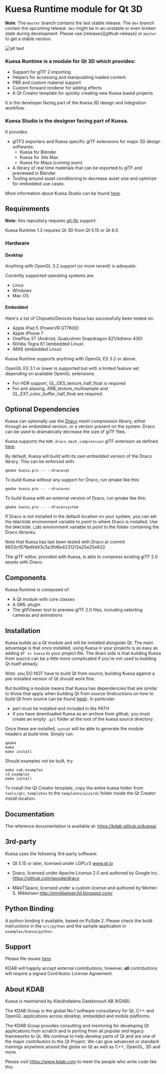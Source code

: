 # Kuesa Runtime module for Qt 3D

**Note**: The `master` branch contains the last stable release. The `dev` branch contain the upcoming release. `dev` might be in an unstable or even broken state during development. Please use [releases][github-release] or `master` to get a stable version.

![alt text](https://github.com/KDAB/kuesa/blob/dev/examples/kuesa/assets/misc/kuesa_carscene.png)


### Kuesa Runtime is a module for Qt 3D which provides:
* Support for glTF 2 importing
* Helpers for accessing and manipulating loaded content
* PBR and custom material support
* Custom forward renderer for adding effects
* A Qt Creator template for quickly creating new Kuesa based projects

It is the developer facing part of the Kuesa 3D design and integration workflow.

### Kuesa Studio is the designer facing part of Kuesa.

It provides:

* glTF2 exporters and Kuesa specific glTF extensions for major 3D design softwares:
    * Kuesa for Blender
    * Kuesa for 3ds Max
    * Kuesa for Maya (coming soon)
* A library of real time materials that can be exported to glTF and previewed in Blender
* Tooling around asset conditioning to decrease asset size and optimize for embedded use cases.

More information about Kuesa Studio can be found [here](https://www.kdab.com/kuesa/).

## Requirements

**Note:** this repository requires [git-lfs](https://git-lfs.github.com) support.

Kuesa Runtime 1.3 requires Qt 3D from Qt 5.15 or Qt 6.0.

### Hardware

#### Desktop

Anything with OpenGL 3.2 support (or more recent) is adequate.

Currently supported operating systems are:
* Linux
* Windows
* Mac OS

#### Embedded

Here's a list of Chipsets/Devices Kuesa has successfully been tested on:
* Apple iPad 5 (PowerVR GT7600)
* Apple iPhone 7
* OnePlus 3T (Android, Qualcolmm Snapdragon 821/Adreno 430)
* NVidia Tegra K1 (embedded Linux)
* iMX8 (embedded Linux)

Kuesa Runtime supports anything with OpenGL ES 3.2 or above.

OpenGL ES 3.1 or lower is supported but with a limited feature set depending on available OpenGL extensions.
* For HDR support, GL_OES_texture_half_float is required
* For anti aliasing, ARB_texture_multisample and GL_EXT_color_buffer_half_float are required

## Optional Dependencies

Kuesa can optionally use the [Draco](https://github.com/google/draco) mesh compression library,
either through an embedded version, or a version present on the system.
Draco can be used to dramatically decrease the size of glTF files.

Kuesa supports the ``KHR_draco_mesh_compression`` glTF extension as defined [here](https://github.com/KhronosGroup/glTF/blob/master/extensions/2.0/Khronos/KHR_draco_mesh_compression/).

By default, Kuesa will build with its own embedded version of the Draco library.
This can be enforced with:

    qmake kuesa.pro -- --draco=qt

To build Kuesa without any support for Draco, run qmake like this:

    qmake kuesa.pro -- --draco=no

To build Kuesa with an external version of Draco, run qmake like this:

    qmake kuesa.pro -- --draco=system

If Draco is not installed in the default location on your system, you can
set the `DRACOSDK` environment variable to point to where Draco is installed.
Use the `DRACOSDK_LIBS` environment variable to point to the folder containing
the Draco libraries.

Note that Kuesa has last been tested with Draco at commit 8833cf878e6fd43c5a3fd6e4231212e25e25e632.

The glTF editor, provided with Kuesa, is able to compress existing glTF 2.0
assets with Draco.

## Components

Kuesa Runtime is composed of:
* A Qt module with core classes
* A QML plugin
* The gltfViewer tool to preview glTF 2.0 files, including selecting cameras and animations

## Installation

Kuesa builds as a Qt module and will be installed alongside Qt. The main advantage
is that once installed, using Kuesa in your projects is as easy as adding ``QT += kuesa``
to your project file. The down side is that building Kuesa from source can be a little
more complicated if you're not used to building Qt itself already.

*Note*: you DO NOT have to build Qt from source, building Kuesa against a pre-installed
version of Qt should work fine.

But building a module means that Kuesa has dependencies that are similar to those that
apply when building Qt from source (Instructions on how to build Qt from source can be
found [here](https://wiki.qt.io/Building_Qt_5_from_Git)). In particular:
* perl must be installed and included in the PATH
* if you have downloaded Kuesa as an archive from github, you must create an
  empty ``.git`` folder at the root of the kuesa source directory.

Once these are installed, ``syncqt`` will be able to generate the module headers at
build time. Simply run:

    qmake
    make
    make install

Should examples not be built, try:

    make sub-examples
    cd examples
    make install

To install the Qt Creator template, copy the entire kuesa folder
from ``tools/qtc_templates`` to the ``templates/wizards`` folder inside
the Qt Creator install location.

## Documentation

The reference documentation is available at: https://kdab.github.io/kuesa/

## 3rd-party
Kuesa uses the following 3rd-party software:
* Qt 5.15 or later, licensed under LGPLv3
www.qt.io

* Draco, licensed under Apache License 2.0 and authored by Google Inc.
https://github.com/google/draco

* MikkTSpace, licensed under a custom license and authored by Morten S. Mikkelsen
http://mmikkelsen3d.blogspot.com/

## Python Binding

A python binding it available, based on PySide 2. Please check the build instructions
in the ``src/python`` and the sample application in ``examples/kuesa/python``.

## Support

Please file issues [here](https://github.com/KDAB/Kuesa/issues)

KDAB will happily accept external contributions; however, **all**
contributions will require a signed Contributor License Agreement.

## About KDAB

Kuesa is maintained by Klarälvdalens Datakonsult AB (KDAB).

The KDAB Group is the global No.1 software consultancy for Qt, C++ and
OpenGL applications across desktop, embedded and mobile platforms.

The KDAB Group provides consulting and mentoring for developing Qt applications
from scratch and in porting from all popular and legacy frameworks to Qt.
We continue to help develop parts of Qt and are one of the major contributors
to the Qt Project. We can give advanced or standard trainings anywhere
around the globe on Qt as well as C++, OpenGL, 3D and more.

Please visit https://www.kdab.com to meet the people who write code like this.
